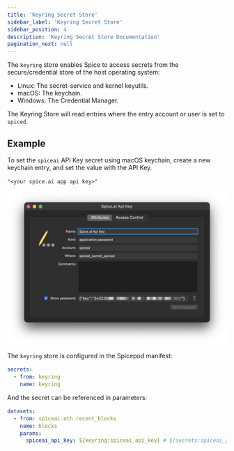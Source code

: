```yaml
---
title: 'Keyring Secret Store'
sidebar_label: 'Keyring Secret Store'
sidebar_position: 4
description: 'Keyring Secret Store Documentation'
pagination_next: null
---
```


The `keyring` store enables Spice to access secrets from the secure/credential store of the host operating system:

- Linux: The secret-service and kernel keyutils.
- macOS: The keychain.
- Windows: The Credential Manager.

The Keyring Store will read entries where the entry account or user is set to `spiced`.

## Example

To set the `spiceai` API Key secret using macOS keychain, create a new keychain entry, and set the value with the API Key.

`"<your spice.ai app api key>"`

<img src="/img/secrets-keychain-example.png" alt="" width="800" />

The `keyring` store is configured in the Spicepod manifest:

```yaml
secrets:
  - from: keyring
    name: keyring
```

And the secret can be referenced in parameters:

```yaml
datasets:
  - from: spiceai:eth.recent_blocks
    name: blocks
    params:
      spiceai_api_key: ${keyring:spiceai_api_key} # ${secrets:spiceai_api_key} can also be used
```